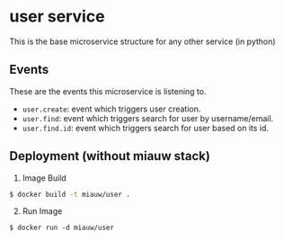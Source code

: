 # user service
This is the base microservice structure for any other service (in python) 


## Events
These are the events this microservice is listening to.

- `user.create`: event which triggers user creation.
- `user.find`: event which triggers search for user by username/email.
- `user.find.id`: event which triggers search for user based on its id.

## Deployment (without miauw stack)

1. Image Build
```sh
$ docker build -t miauw/user .
```
2. Run Image
```
$ docker run -d miauw/user
```

